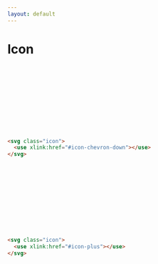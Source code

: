 ```yaml
---
layout: default
---
```


<h1>Icon</h1>

<div class="components-preview">

  <svg class="icon"><use xlink:href="#icon-chevron-down"></use></svg>

</div>

<div class="components-code" markdown="1">

```html
<svg class="icon">
  <use xlink:href="#icon-chevron-down"></use>
</svg>
```

<div class="components-preview">

  <svg class="icon"><use xlink:href="#icon-plus"></use></svg>

</div>

<div class="components-code" markdown="1">

```html
<svg class="icon">
  <use xlink:href="#icon-plus"></use>
</svg>
```

</div>
